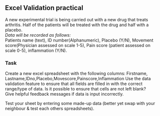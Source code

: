 ## Excel Validation practical
A new experimental trial is being carried out with a new drug that treats arthritis. Half of the patients will be treated with the drug and half with a placebo.   
_Data will be recorded as follows:_   
Patients name (text), ID number(Alphanumeric), Placebo (Y/N), Movement score(Physician assessed on scale 1-5),
Pain score (patient assessed on scale 0-5), inflammation (Y/N).   
### Task
Create a new excel spreadsheet with the following columns:
Firstname, Lastname,IDno,Placebo,Movescore,Painscore,Inflammation
Use the data validation feature to ensure that all fields are filled in with the correct range/type of data. Is it possible to ensure that cells are not left blank?  
Give helpful feedback messages if data is input incorrectly.    

Test your sheet by entering some made-up data (better yet swap with your neighbour & test each others spreadsheets). 

